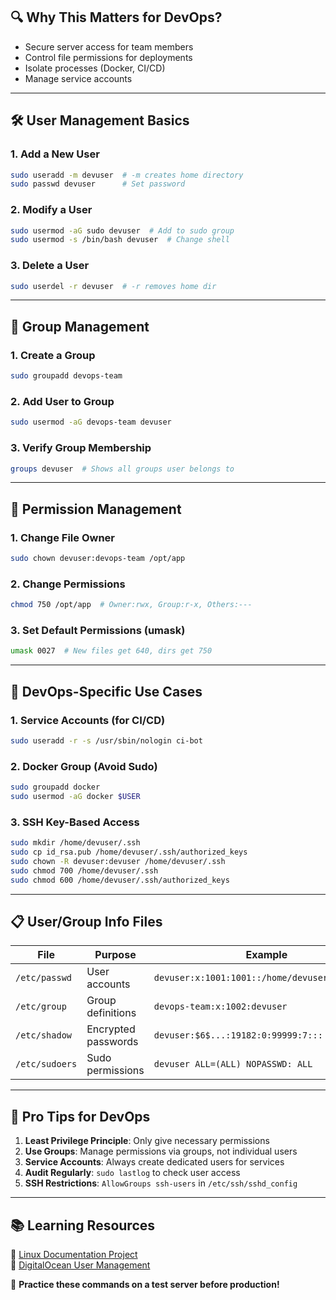 ## **🔍 Why This Matters for DevOps?**
- Secure server access for team members
- Control file permissions for deployments
- Isolate processes (Docker, CI/CD)
- Manage service accounts

---

## **🛠️ User Management Basics**

### **1. Add a New User**
```bash
sudo useradd -m devuser  # -m creates home directory
sudo passwd devuser      # Set password
```

### **2. Modify a User**
```bash
sudo usermod -aG sudo devuser  # Add to sudo group
sudo usermod -s /bin/bash devuser  # Change shell
```

### **3. Delete a User**
```bash
sudo userdel -r devuser  # -r removes home dir
```

---

## **👥 Group Management**

### **1. Create a Group**
```bash
sudo groupadd devops-team
```

### **2. Add User to Group**
```bash
sudo usermod -aG devops-team devuser
```

### **3. Verify Group Membership**
```bash
groups devuser  # Shows all groups user belongs to
```

---

## **🔐 Permission Management**

### **1. Change File Owner**
```bash
sudo chown devuser:devops-team /opt/app
```

### **2. Change Permissions**
```bash
chmod 750 /opt/app  # Owner:rwx, Group:r-x, Others:---
```

### **3. Set Default Permissions (umask)**
```bash
umask 0027  # New files get 640, dirs get 750
```

---

## **💼 DevOps-Specific Use Cases**

### **1. Service Accounts (for CI/CD)**
```bash
sudo useradd -r -s /usr/sbin/nologin ci-bot
```

### **2. Docker Group (Avoid Sudo)**
```bash
sudo groupadd docker
sudo usermod -aG docker $USER
```

### **3. SSH Key-Based Access**
```bash
sudo mkdir /home/devuser/.ssh
sudo cp id_rsa.pub /home/devuser/.ssh/authorized_keys
sudo chown -R devuser:devuser /home/devuser/.ssh
sudo chmod 700 /home/devuser/.ssh
sudo chmod 600 /home/devuser/.ssh/authorized_keys
```

---

## **📋 User/Group Info Files**

| File | Purpose | Example |
|------|---------|---------|
| `/etc/passwd` | User accounts | `devuser:x:1001:1001::/home/devuser:/bin/bash` |
| `/etc/group` | Group definitions | `devops-team:x:1002:devuser` |
| `/etc/shadow` | Encrypted passwords | `devuser:$6$...:19182:0:99999:7:::` |
| `/etc/sudoers` | Sudo permissions | `devuser ALL=(ALL) NOPASSWD: ALL` |

---

## **🚀 Pro Tips for DevOps**

1. **Least Privilege Principle**: Only give necessary permissions
2. **Use Groups**: Manage permissions via groups, not individual users
3. **Service Accounts**: Always create dedicated users for services
4. **Audit Regularly**: `sudo lastlog` to check user access
5. **SSH Restrictions**: `AllowGroups ssh-users` in `/etc/ssh/sshd_config`

---

## **📚 Learning Resources**
🔗 [Linux Documentation Project](https://tldp.org/LDP/lame/LAME/linux-admin-made-easy/user-account-management.html)  
🔗 [DigitalOcean User Management](https://www.digitalocean.com/community/tutorials/how-to-add-and-delete-users-on-ubuntu-20-04)

🐧 **Practice these commands on a test server before production!**
